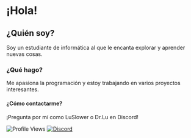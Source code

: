 # ¡Hola!

## ¿Quién soy?
Soy un estudiante de informática al que le encanta explorar y aprender nuevas cosas.

### ¿Qué hago?
Me apasiona la programación y estoy trabajando en varios proyectos interesantes.

#### ¿Cómo contactarme?
¡Pregunta por mí como LuSlower o Dr.Lu en Discord!

![Profile Views](https://komarev.com/ghpvc/?username=LuSlower) [![Discord](https://img.shields.io/badge/Discord-%237289DA.svg?logo=discord&logoColor=white)](https://discord.gg/https://discord.gg/K9kukCPzQ7) 
